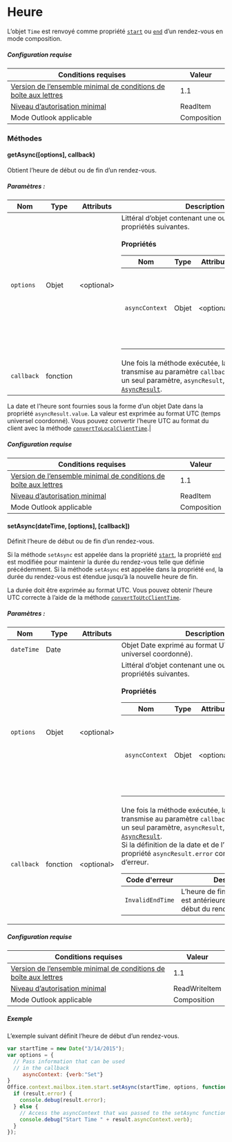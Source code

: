 

# Heure

L’objet `Time` est renvoyé comme propriété [`start`](Office.context.mailbox.item.md#start-datetime) ou [`end`](Office.context.mailbox.item.md#end-datetime) d’un rendez-vous en mode composition.

##### Configuration requise

|Conditions requises| Valeur|
|---|---|
|[Version de l’ensemble minimal de conditions de boîte aux lettres](../tutorial-api-requirement-sets.md)| 1.1|
|[Niveau d’autorisation minimal](../../../docs/outlook/understanding-outlook-add-in-permissions.md)| ReadItem|
|Mode Outlook applicable| Composition|

### Méthodes

####  getAsync([options], callback)

Obtient l’heure de début ou de fin d’un rendez-vous.

##### Paramètres :

|Nom| Type| Attributs| Description|
|---|---|---|---|
|`options`| Objet| &lt;optional&gt;|Littéral d’objet contenant une ou plusieurs des propriétés suivantes.<br/><br/>**Propriétés**<br/><table class="nested-table"><thead><tr><th>Nom</th><th>Type</th><th>Attributs</th><th>Description</th></tr></thead><tbody><tr><td><code>asyncContext</code></td><td>Objet</td><td>&lt;optional&gt;</td><td>Les développeurs peuvent indiquer un objet auquel ils souhaitent accéder dans la méthode de rappel.</td></tr></tbody></table>|
|`callback`| fonction||Une fois la méthode exécutée, la fonction transmise au paramètre `callback` est appelée avec un seul paramètre, `asyncResult`, qui est un objet [`AsyncResult`](simple-types.md#asyncresult).

La date et l’heure sont fournies sous la forme d’un objet Date dans la propriété `asyncResult.value`. La valeur est exprimée au format UTC (temps universel coordonné). Vous pouvez convertir l’heure UTC au format du client avec la méthode [`convertToLocalClientTime`](Office.context.mailbox.md#converttolocalclienttimetimevalue--localclienttime).|

##### Configuration requise

|Conditions requises| Valeur|
|---|---|
|[Version de l’ensemble minimal de conditions de boîte aux lettres](../tutorial-api-requirement-sets.md)| 1.1|
|[Niveau d’autorisation minimal](../../../docs/outlook/understanding-outlook-add-in-permissions.md)| ReadItem|
|Mode Outlook applicable| Composition|
####  setAsync(dateTime, [options], [callback])

Définit l’heure de début ou de fin d’un rendez-vous.

Si la méthode `setAsync` est appelée dans la propriété [`start`](Office.context.mailbox.item.md#start-datetime), la propriété [`end`](Office.context.mailbox.item.md#end-datetime) est modifiée pour maintenir la durée du rendez-vous telle que définie précédemment. Si la méthode `setAsync` est appelée dans la propriété `end`, la durée du rendez-vous est étendue jusqu’à la nouvelle heure de fin.

La durée doit être exprimée au format UTC. Vous pouvez obtenir l’heure UTC correcte à l’aide de la méthode [`convertToUtcClientTime`](Office.context.mailbox.md#converttoutcclienttimeinput--date).

##### Paramètres :

|Nom| Type| Attributs| Description|
|---|---|---|---|
|`dateTime`| Date||Objet Date exprimé au format UTC (temps universel coordonné).|
|`options`| Objet| &lt;optional&gt;|Littéral d’objet contenant une ou plusieurs des propriétés suivantes.<br/><br/>**Propriétés**<br/><table class="nested-table"><thead><tr><th>Nom</th><th>Type</th><th>Attributs</th><th>Description</th></tr></thead><tbody><tr><td><code>asyncContext</code></td><td>Objet</td><td>&lt;optional&gt;</td><td>Les développeurs peuvent indiquer un objet auquel ils souhaitent accéder dans la méthode de rappel.</td></tr></tbody></table>|
|`callback`| fonction| &lt;optional&gt;|Une fois la méthode exécutée, la fonction transmise au paramètre `callback` est appelée avec un seul paramètre, `asyncResult`, qui est un objet [`AsyncResult`](simple-types.md#asyncresult). <br/>Si la définition de la date et de l’heure échoue, la propriété `asyncResult.error` contient un code d’erreur.<br/><table class="nested-table"><thead><tr><th>Code d'erreur</th><th>Description</th></tr></thead><tbody><tr><td><code>InvalidEndTime</code></td><td>L’heure de fin du rendez-vous est antérieure à l’heure de début du rendez-vous.</td></tr></tbody></table>|

##### Configuration requise

|Conditions requises| Valeur|
|---|---|
|[Version de l’ensemble minimal de conditions de boîte aux lettres](../tutorial-api-requirement-sets.md)| 1.1|
|[Niveau d’autorisation minimal](../../../docs/outlook/understanding-outlook-add-in-permissions.md)| ReadWriteItem|
|Mode Outlook applicable| Composition|

##### Exemple

L’exemple suivant définit l’heure de début d’un rendez-vous.

```js
var startTime = new Date("3/14/2015");
var options = {
  // Pass information that can be used
  // in the callback
     asyncContext: {verb:"Set"}
}
Office.context.mailbox.item.start.setAsync(startTime, options, function(result) {
  if (result.error) {
    console.debug(result.error);
  } else {
    // Access the asyncContext that was passed to the setAsync function
    console.debug("Start Time " + result.asyncContext.verb);
  }
});
```
